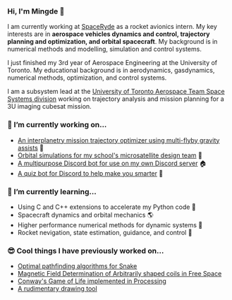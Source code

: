 ### Hi, I'm Mingde 👋

I am currently working at [SpaceRyde](https://www.spaceryde.com/) as a rocket avionics intern. My key interests are in **aerospace vehicles dynamics and control, trajectory planning and optimization, and orbital spacecraft**. My background is in numerical methods and modelling, simulation and control systems.

I just finished my 3rd year of Aerospace Engineering at the University of Toronto. My educational background is in aerodynamics, gasdynamics, numerical methods, optimization, and control systems.

I am a subsystem lead at the [University of Toronto Aerospace Team Space Systems division](https://www.utat.ca/space-systems) working on trajectory analysis and mission planning for a 3U imaging cubesat mission.

### 🔭 I’m currently working on...
* [An interplanetry mission trajectory optimizer using multi-flyby gravity assists](https://github.com/itchono/trajectorize) 🚀
* [Orbital simulations for my school's microsatellite design team](https://github.com/spacesys-finch/hypernova) 📡
* [A multipurpose Discord bot for use on my own Discord server](https://github.com/itchono/Comrade) 🏠
* [A quiz bot for Discord to help make you smarter](https://github.com/micropipette/studybot) 🧠

### 🌱 I’m currently learning...
* Using C and C++ extensions to accelerate my Python code 💨
* Spacecraft dynamics and orbital mechanics 🌎
* Higher performance numerical methods for dynamic systems 🌌
* Rocket nevigation, state estimation, guidance, and control 🚀

### 😎 Cool things I have previously worked on...
* [Optimal pathfinding algorithms for Snake](https://github.com/itchono/ESC190-snek)
* [Magnetic Field Determination of Arbitrarily shaped coils in Free Space](https://github.com/vuthalab/biot-savart)
* [Conway's Game of Life implemented in Processing](https://github.com/itchono/Conway-GOL)
* [A rudimentary drawing tool](http://mingdey.in/altair/)

